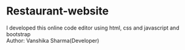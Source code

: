 # Restaurant-website
I developed this online code editor using html, css and javascript and bootstrap
<br>
Author: Vanshika Sharma(Developer)
